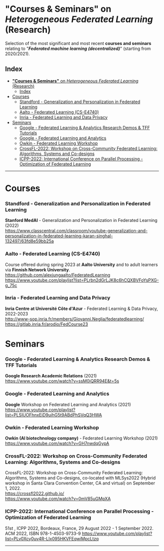 # **"Courses & Seminars"** on *Heterogeneous Federated Learning* (Research)
Selection of the most significant and most recent **courses and seminars** relating to "_**Federated machine learning (decentralized)**_" (starting from 2020/2021).
 
## Index
- [**"Courses \& Seminars"** on *Heterogeneous Federated Learning* (Research)](#courses--seminars-on-heterogeneous-federated-learning-research)
  - [Index](#index)
- [Courses](#courses)
    - [Standford - Generalization and Personalization in Federated Learning](#standford---generalization-and-personalization-in-federated-learning)
    - [Aalto - Federated Learning (CS-E4740)](#aalto---federated-learning-cs-e4740)
    - [Inria - Federated Learning and Data Privacy](#inria---federated-learning-and-data-privacy)
- [Seminars](#seminars)
    - [Google - Federated Learning \& Analytics Research Demos \& TFF Tutorials](#google---federated-learning--analytics-research-demos--tff-tutorials)
    - [Google - Federated Learning and Analytics](#google---federated-learning-and-analytics)
    - [Owkin - Federated Learning Workshop](#owkin---federated-learning-workshop)
    - [CrossFL-2022: Workshop on Cross-Community Federated Learning: Algorithms, Systems and Co-designs](#crossfl-2022-workshop-on-cross-community-federated-learning-algorithms-systems-and-co-designs)
    - [ICPP-2022: International Conference on Parallel Processing - Optimization of Federated Learning](#icpp-2022-international-conference-on-parallel-processing---optimization-of-federated-learning)

 

-------------

# Courses

### Standford - Generalization and Personalization in Federated Learning   
**Stanford MedAI** - Generalization and Personalization in Federated Learning (2022)       
https://www.classcentral.com/classroom/youtube-generalization-and-personalization-in-federated-learning-karan-singhal-132497/63fd8e59bb25a


### Aalto - Federated Learning (CS-E4740)
Course offered during spring 2023 at **Aalto University** and to adult learners via **Finnish Network University**.
https://github.com/alexjungaalto/FederatedLearning     
https://www.youtube.com/playlist?list=PLrbn2dGrLJK8c6hCQXBVFoYsPXG-g_75c


### Inria - Federated Learning and Data Privacy
**Inria Centre at Université Côte d'Azur** - Federated Learning & Data Privacy, 2022-2023    
http://www-sop.inria.fr/members/Giovanni.Neglia/federatedlearning/     
https://gitlab.inria.fr/arodio/FedCourse23     


# Seminars

### Google - Federated Learning & Analytics Research Demos & TFF Tutorials
**Google Research Academic Relations** (2021)   
https://www.youtube.com/watch?v=ssM0iQRR94E&t=5s    


### Google - Federated Learning and Analytics
**Google** Workshop on Federated Learning and Analytics (2021)    
https://www.youtube.com/playlist?list=PLSIUOFhnxEiD9uihG5t9ABdPhSVqQ3HWA


### Owkin - Federated Learning Workshop
**Owkin (AI biotechnology company)** - Federated Learning Workshop (2021)    
https://www.youtube.com/watch?v=GH7nwdqGypA


### CrossFL-2022: Workshop on Cross-Community Federated Learning: Algorithms, Systems and Co-designs      
CrossFL-2022: Workshop on Cross-Community Federated Learning: Algorithms, Systems and Co-designs, co-located with MLSys2022 (Hybrid workshop in Santa Clara Convention Center, CA and virtual) on September 1, 2022.              
https://crossfl2022.github.io/       
https://www.youtube.com/watch?v=0mV85uGMpXA         


### ICPP-2022: International Conference on Parallel Processing - Optimization of Federated Learning      
51st , ICPP 2022, Bordeaux, France, 29 August 2022 - 1 September 2022. ACM 2022, ISBN 978-1-4503-9733-9 
https://www.youtube.com/playlist?list=PLv0Xcy0uv4R-LIx095HKVFEqwiMpcLtzq


----------------------

